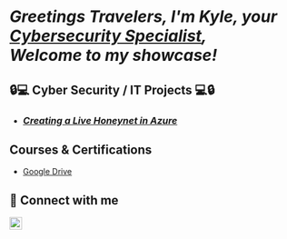***<h1>Greetings Travelers, I'm Kyle, your <a href="https://www.linkedin.com/in/kyle-kelso/">Cybersecurity Specialist</a>,  
Welcome to my showcase!***

<h2>🔒💻 Cyber Security / IT Projects 💻🔒</h2>

- ***<h3>[Creating a Live Honeynet in Azure](https://github.com/KelsoCyberShow/Azure-Honeynet)</h3>***

    
<h2> Courses & Certifications </h2>
    
- <a href="https://drive.google.com/drive/folders/1Jwf3IVPyx8tAhVRUoWlmgOR_FOUwLSLC?usp=drive_link">Google Drive</a>
  

<h2> 📲 Connect with me</h2>



[<img align="left" alt="KyleKelso | LinkedIn" width="22px" src="https://cdn.jsdelivr.net/npm/simple-icons@v3/icons/linkedin.svg" />][linkedin]




[linkedin]: https://www.linkedin.com/in/kyle-kelso/

